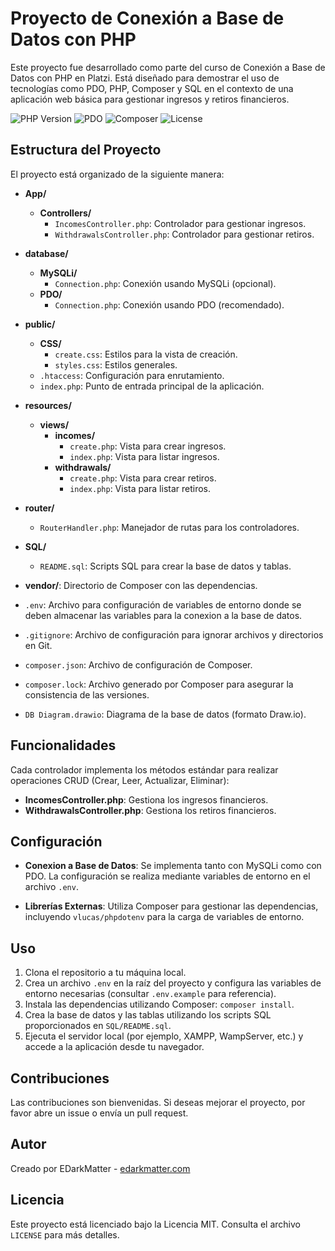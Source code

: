 # Proyecto de Conexión a Base de Datos con PHP

Este proyecto fue desarrollado como parte del curso de Conexión a Base de Datos con PHP en Platzi. Está diseñado para demostrar el uso de tecnologías como PDO, PHP, Composer y SQL en el contexto de una aplicación web básica para gestionar ingresos y retiros financieros.

![PHP Version](https://img.shields.io/badge/php-%3E%3D%208.1-blue)
![PDO](https://img.shields.io/badge/database-PDO-green)
![Composer](https://img.shields.io/badge/composer-vendor-blueviolet)
![License](https://img.shields.io/badge/license-MIT-green)


## Estructura del Proyecto

El proyecto está organizado de la siguiente manera:

- **App/**
    - **Controllers/**
        - `IncomesController.php`: Controlador para gestionar ingresos.
        - `WithdrawalsController.php`: Controlador para gestionar retiros.

- **database/**
    - **MySQLi/**
        - `Connection.php`: Conexión usando MySQLi (opcional).
    - **PDO/**
        - `Connection.php`: Conexión usando PDO (recomendado).

- **public/**
    - **CSS/**
        - `create.css`: Estilos para la vista de creación.
        - `styles.css`: Estilos generales.
    - `.htaccess`: Configuración para enrutamiento.
    - `index.php`: Punto de entrada principal de la aplicación.

- **resources/**
    - **views/**
        - **incomes/**
            - `create.php`: Vista para crear ingresos.
            - `index.php`: Vista para listar ingresos.
        - **withdrawals/**
            - `create.php`: Vista para crear retiros.
            - `index.php`: Vista para listar retiros.

- **router/**
    - `RouterHandler.php`: Manejador de rutas para los controladores.

- **SQL/**
    - `README.sql`: Scripts SQL para crear la base de datos y tablas.

- **vendor/**: Directorio de Composer con las dependencias.

- `.env`: Archivo para configuración de variables de entorno donde se deben almacenar las variables para la conexion a la base de datos.

- `.gitignore`: Archivo de configuración para ignorar archivos y directorios en Git.

- `composer.json`: Archivo de configuración de Composer.

- `composer.lock`: Archivo generado por Composer para asegurar la consistencia de las versiones.

- `DB Diagram.drawio`: Diagrama de la base de datos (formato Draw.io).


## Funcionalidades

Cada controlador implementa los métodos estándar para realizar operaciones CRUD (Crear, Leer, Actualizar, Eliminar):

- **IncomesController.php**: Gestiona los ingresos financieros.
- **WithdrawalsController.php**: Gestiona los retiros financieros.

## Configuración

- **Conexion a Base de Datos**: Se implementa tanto con MySQLi como con PDO. La configuración se realiza mediante variables de entorno en el archivo `.env`.

- **Librerías Externas**: Utiliza Composer para gestionar las dependencias, incluyendo `vlucas/phpdotenv` para la carga de variables de entorno.

## Uso

1. Clona el repositorio a tu máquina local.
2. Crea un archivo `.env` en la raíz del proyecto y configura las variables de entorno necesarias (consultar `.env.example` para referencia).
3. Instala las dependencias utilizando Composer: `composer install`.
4. Crea la base de datos y las tablas utilizando los scripts SQL proporcionados en `SQL/README.sql`.
5. Ejecuta el servidor local (por ejemplo, XAMPP, WampServer, etc.) y accede a la aplicación desde tu navegador.

## Contribuciones

Las contribuciones son bienvenidas. Si deseas mejorar el proyecto, por favor abre un issue o envía un pull request.

## Autor

Creado por EDarkMatter - [edarkmatter.com]()

## Licencia

Este proyecto está licenciado bajo la Licencia MIT. Consulta el archivo `LICENSE` para más detalles.
